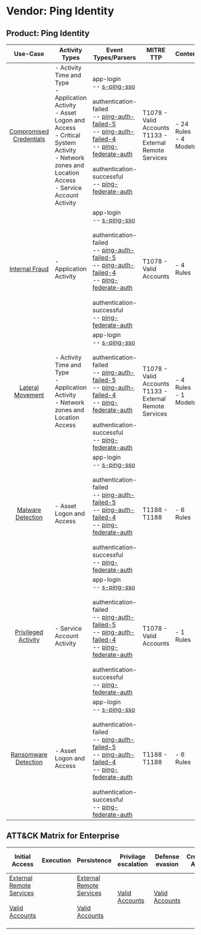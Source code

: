 Vendor: Ping Identity
=====================
Product: Ping Identity
----------------------
|                                 Use-Case                                  | Activity Types                                                                                                                                                                     | Event Types/Parsers                                                                                                                                                                                                                                                                                                                                                                                                                                        | MITRE TTP                                                      | Content                    |
|:-------------------------------------------------------------------------:| ---------------------------------------------------------------------------------------------------------------------------------------------------------------------------------- | ---------------------------------------------------------------------------------------------------------------------------------------------------------------------------------------------------------------------------------------------------------------------------------------------------------------------------------------------------------------------------------------------------------------------------------------------------------- | -------------------------------------------------------------- | -------------------------- |
| [Compromised Credentials](../UseCases/usecase_compromised_credentials.md) | - Activity Time  and Type<br>- Application Activity<br>- Asset Logon and Access<br>- Critical System Activity<br>- Network zones and Location Access<br>- Service Account Activity |  app-login<br> -- [s-ping-sso](../Parsers/parserContent_s-ping-sso.md)<br><br> authentication-failed<br> -- [ping-auth-failed-5](../Parsers/parserContent_ping-auth-failed-5.md)<br> -- [ping-auth-failed-4](../Parsers/parserContent_ping-auth-failed-4.md)<br> -- [ping-federate-auth](../Parsers/parserContent_ping-federate-auth.md)<br><br> authentication-successful<br> -- [ping-federate-auth](../Parsers/parserContent_ping-federate-auth.md)<br> | T1078 - Valid Accounts<br>T1133 - External Remote Services<br> |  - 24 Rules<br> - 4 Models |
|          [Internal Fraud](../UseCases/usecase_internal_fraud.md)          | - Application Activity                                                                                                                                                             |  app-login<br> -- [s-ping-sso](../Parsers/parserContent_s-ping-sso.md)<br><br> authentication-failed<br> -- [ping-auth-failed-5](../Parsers/parserContent_ping-auth-failed-5.md)<br> -- [ping-auth-failed-4](../Parsers/parserContent_ping-auth-failed-4.md)<br> -- [ping-federate-auth](../Parsers/parserContent_ping-federate-auth.md)<br><br> authentication-successful<br> -- [ping-federate-auth](../Parsers/parserContent_ping-federate-auth.md)<br> | T1078 - Valid Accounts<br>                                     |  - 4 Rules<br>             |
|        [Lateral Movement](../UseCases/usecase_lateral_movement.md)        | - Activity Time  and Type<br>- Application Activity<br>- Network zones and Location Access                                                                                         |  app-login<br> -- [s-ping-sso](../Parsers/parserContent_s-ping-sso.md)<br><br> authentication-failed<br> -- [ping-auth-failed-5](../Parsers/parserContent_ping-auth-failed-5.md)<br> -- [ping-auth-failed-4](../Parsers/parserContent_ping-auth-failed-4.md)<br> -- [ping-federate-auth](../Parsers/parserContent_ping-federate-auth.md)<br><br> authentication-successful<br> -- [ping-federate-auth](../Parsers/parserContent_ping-federate-auth.md)<br> | T1078 - Valid Accounts<br>T1133 - External Remote Services<br> |  - 4 Rules<br> - 1 Models  |
|       [Malware Detection](../UseCases/usecase_malware_detection.md)       | - Asset Logon and Access                                                                                                                                                           |  app-login<br> -- [s-ping-sso](../Parsers/parserContent_s-ping-sso.md)<br><br> authentication-failed<br> -- [ping-auth-failed-5](../Parsers/parserContent_ping-auth-failed-5.md)<br> -- [ping-auth-failed-4](../Parsers/parserContent_ping-auth-failed-4.md)<br> -- [ping-federate-auth](../Parsers/parserContent_ping-federate-auth.md)<br><br> authentication-successful<br> -- [ping-federate-auth](../Parsers/parserContent_ping-federate-auth.md)<br> | T1188 - T1188<br>                                              |  - 6 Rules<br>             |
|     [Privileged Activity](../UseCases/usecase_privileged_activity.md)     | - Service Account Activity                                                                                                                                                         |  app-login<br> -- [s-ping-sso](../Parsers/parserContent_s-ping-sso.md)<br><br> authentication-failed<br> -- [ping-auth-failed-5](../Parsers/parserContent_ping-auth-failed-5.md)<br> -- [ping-auth-failed-4](../Parsers/parserContent_ping-auth-failed-4.md)<br> -- [ping-federate-auth](../Parsers/parserContent_ping-federate-auth.md)<br><br> authentication-successful<br> -- [ping-federate-auth](../Parsers/parserContent_ping-federate-auth.md)<br> | T1078 - Valid Accounts<br>                                     |  - 1 Rules<br>             |
|    [Ransomware Detection](../UseCases/usecase_ransomware_detection.md)    | - Asset Logon and Access                                                                                                                                                           |  app-login<br> -- [s-ping-sso](../Parsers/parserContent_s-ping-sso.md)<br><br> authentication-failed<br> -- [ping-auth-failed-5](../Parsers/parserContent_ping-auth-failed-5.md)<br> -- [ping-auth-failed-4](../Parsers/parserContent_ping-auth-failed-4.md)<br> -- [ping-federate-auth](../Parsers/parserContent_ping-federate-auth.md)<br><br> authentication-successful<br> -- [ping-federate-auth](../Parsers/parserContent_ping-federate-auth.md)<br> | T1188 - T1188<br>                                              |  - 6 Rules<br>             |

ATT&CK Matrix for Enterprise
----------------------------
| Initial Access                                                                                                                                   | Execution | Persistence                                                                                                                                      | Privilage escalation                                                | Defense evasion                                                     | Credential Access | Discovery | Lateral Movement | Collection | Command and Control | Exfiltration | Impact |
| ------------------------------------------------------------------------------------------------------------------------------------------------ | --------- | ------------------------------------------------------------------------------------------------------------------------------------------------ | ------------------------------------------------------------------- | ------------------------------------------------------------------- | ----------------- | --------- | ---------------- | ---------- | ------------------- | ------------ | ------ |
| [External Remote Services](https://attack.mitre.org/techniques/T1133)<br><br>[Valid Accounts](https://attack.mitre.org/techniques/T1078)<br><br> |           | [External Remote Services](https://attack.mitre.org/techniques/T1133)<br><br>[Valid Accounts](https://attack.mitre.org/techniques/T1078)<br><br> | [Valid Accounts](https://attack.mitre.org/techniques/T1078)<br><br> | [Valid Accounts](https://attack.mitre.org/techniques/T1078)<br><br> |                   |           |                  |            |                     |              |        |